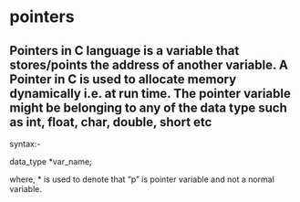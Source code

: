 # pointers
## Pointers in C language is a variable that stores/points the address of another variable. A Pointer in C is used to allocate memory dynamically i.e. at run time. The pointer variable might be belonging to any of the data type such as int, float, char, double, short etc
syntax:-

data_type *var_name; 

where, * is used to denote that “p” is pointer variable and not a normal variable.
